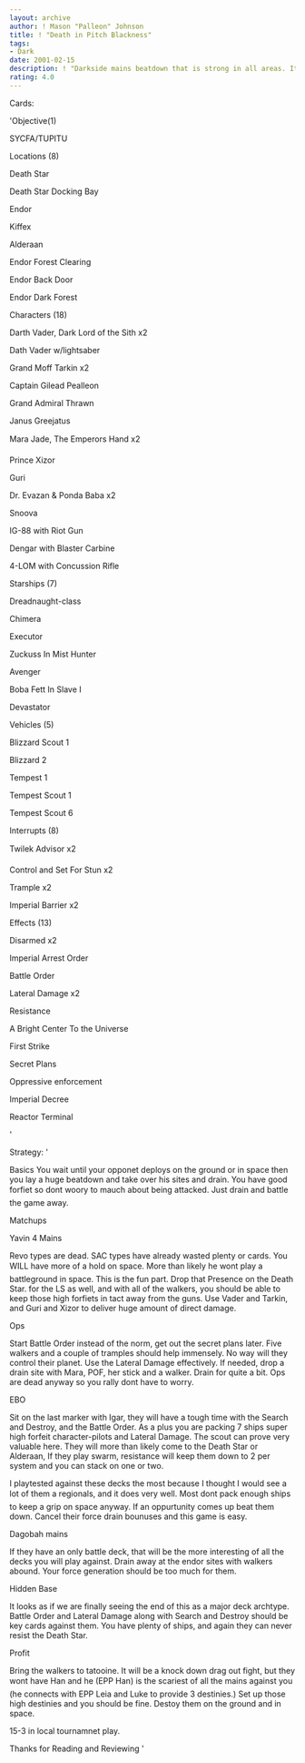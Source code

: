 ```yaml
---
layout: archive
author: ! Mason "Palleon" Johnson
title: ! "Death in Pitch Blackness"
tags:
- Dark
date: 2001-02-15
description: ! "Darkside mains beatdown that is strong in all areas. It’s Old School with a New Age twist."
rating: 4.0
---
```

Cards: 

'Objective(1)


SYCFA/TUPITU


Locations (8)

Death Star

Death Star Docking Bay

Endor

Kiffex

Alderaan

Endor Forest Clearing 

Endor Back Door

Endor Dark Forest



Characters (18)

Darth Vader, Dark Lord of the Sith x2

Dath Vader w/lightsaber

Grand Moff Tarkin x2

Captain Gilead Pealleon 

Grand Admiral Thrawn

Janus Greejatus 

Mara Jade, The Emperors Hand x2

Prince Xizor

Guri

Dr. Evazan & Ponda Baba x2

Snoova

IG-88 with Riot Gun

Dengar with Blaster Carbine

4-LOM with Concussion Rifle


Starships (7)

Dreadnaught-class 

Chimera

Executor

Zuckuss In Mist Hunter

Avenger

Boba Fett In Slave I

Devastator


Vehicles (5)

Blizzard Scout 1

Blizzard 2

Tempest 1

Tempest Scout 1

Tempest Scout 6


Interrupts (8)


Twilek Advisor x2

Control and Set For Stun x2

Trample x2

Imperial Barrier x2


Effects (13)


Disarmed x2 

Imperial Arrest Order

Battle Order

Lateral Damage x2

Resistance

A Bright Center To the Universe

First Strike

Secret Plans

Oppressive enforcement

Imperial Decree

Reactor Terminal

'

Strategy: '

Basics You wait until your opponet deploys on the ground or in space then you lay a huge beatdown and take over his sites and drain. You have good forfiet so dont woory to mauch about being attacked. Just drain and battle the game away. 


Matchups 


Yavin 4 Mains 

Revo types are dead. SAC types have already wasted plenty or cards. You WILL have more of a hold on space. More than likely he wont play a battleground in space. This is the fun part. Drop that Presence on the Death Star. for the LS as well, and with all of the walkers, you should be able to keep those high forfiets in tact away from the guns. Use Vader and Tarkin, and Guri and Xizor to deliver huge amount of direct damage. 


Ops 

Start Battle Order instead of the norm, get out the secret plans later. Five walkers and a couple of tramples should help immensely. No way will they control their planet. Use the Lateral Damage effectively. If needed, drop a drain site with Mara, POF, her stick and a walker. Drain for quite a bit. Ops are dead anyway so you rally dont have to worry. 


EBO 

Sit on the last marker with Igar, they will have a tough time with the Search and Destroy, and the Battle Order. As a plus you are packing 7 ships super high forfeit character-pilots and Lateral Damage. The scout can prove very valuable here. They will more than likely come to the Death Star or Alderaan, If they play swarm, resistance will keep them down to 2 per system and you can stack on one or two. 

I playtested against these decks the most because I thought I would see a lot of them a regionals, and it does very well. Most dont pack enough ships to keep a grip on space anyway. If an oppurtunity comes up beat them down. Cancel their force drain bounuses and this game is easy. 


Dagobah mains 

If they have an only battle deck, that will be the more interesting of all the decks you will play against. Drain away at the endor sites with walkers abound. Your force generation should be too much for them. 


Hidden Base 

It looks as if we are finally seeing the end of this as a major deck archtype. Battle Order and Lateral Damage along with Search and Destroy should be key cards against them. You have plenty of ships, and again they can never resist the Death Star. 


Profit 

Bring the walkers to tatooine. It will be a knock down drag out fight, but they wont have Han and he (EPP Han) is the scariest of all the mains against you (he connects with EPP Leia and Luke to provide 3 destinies.) Set up those high destinies and you should be fine. Destoy them on the ground and in space. 


15-3 in local tournamnet play. 


Thanks for Reading and Reviewing   '